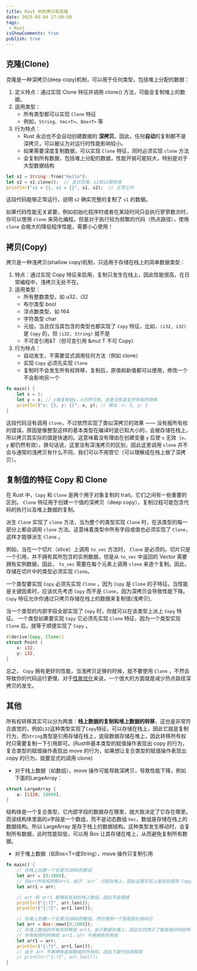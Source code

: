 ```yaml
---
title: Rust 中的拷贝和克隆
date: 2025-05-04 17:50:50
tags:
 - Rust
isShowComments: true
publish: true
---
```


## 克隆(Clone)

克隆是一种深拷贝(deep copy)机制，可以用于任何类型，包括堆上分配的数据：

1. 定义特点：通过实现 Clone 特征并调用 clone() 方法，可能会复制堆上的数据。
2. 适用类型：
    - 所有类型都可以实现 `Clone` 特征
    - 例如，`String`、`Vec<T>`、`Box<T>` 等
3. 行为特点：
    - Rust 永远也不会自动创建数据的 **深拷贝**。因此，任何**自动**的复制都不是深拷贝，可以被认为对运行时性能影响较小。
    - 如果需要深度复制数据，可以实现 `Clone` 特征，同时必须实现 `clone` 方法
    - 会复制所有数据，包括堆上分配的数据，性能开销可能较大，特别是对于大型数据结构

```rust
let s1 = String::from("hello");  
let s2 = s1.clone();  // 显式克隆，s1和s2都有效  
println!("s1 = {}, s2 = {}", s1, s2);  // 正常工作
```

这段代码能够正常运行，说明 `s2` 确实完整的复制了 `s1` 的数据。

如果代码性能无关紧要，例如初始化程序时或者在某段时间只会执行寥寥数次时，你可以使用 `clone` 来简化编程。但是对于执行较为频繁的代码（热点路径），使用 `clone` 会极大的降低程序性能，需要小心使用！

## 拷贝(Copy)

拷贝是一种浅拷贝(shallow copy)机制，只适用于存储在栈上的简单数据类型：

1. 特点：通过实现 Copy 特征来启用，复制只发生在栈上，因此性能很高，在日常编程中，浅拷贝无处不在。
2. 适用类型：
    - 所有整数类型，如 u32、i32
    - 布尔类型 bool
    - 浮点数类型，如 f64
    - 字符类型 char
    - 元组，当且仅当其包含的类型也都实现了 `Copy` 特征，比如，`(i32, i32)` 是 `Copy` 的，但 `(i32, String)` 就不是
    - 不可变引用&T（但可变引用 &mut T 不可 Copy）
3. 行为特点：
    - 自动发生，不需要显式调用任何方法（例如 clone）
    - 实现 `Copy` 必须先实现 `Clone`
    - 复制时不会发生所有权转移，复制后，原值和新值都可以使用，修改一个不会影响另一个

```rust
fn main() {
    let x = 5;
    let y = x; // x被复制给y，x仍然可用，这里没有发生所有权的转移
    println!("x: {}, y: {}", x, y); // 输出：x: 5, y: 5
}
```

这段代码没有调用 `clone`，不过依然实现了类似深拷贝的效果 —— 没有报所有权的错误。原因是像整型这样的基本类型在编译时是已知大小的，会被存储在栈上，所以拷贝其实际的值是快速的。这意味着没有理由在创建变量 `y` 后使 `x` 无效（`x`、`y` 都仍然有效）。换句话说，这里没有深浅拷贝的区别，因此这里调用 `clone` 并不会与通常的浅拷贝有什么不同，我们可以不用管它（可以理解成在栈上做了深拷贝）。

## 复制值的特征 Copy 和 Clone

在 Rust 中，`Copy` 和 `Clone` 是两个用于对象复制的 trait。它们之间有一些重要的区别。
`Clone` 特征用于创建一个值的深拷贝（deep copy），复制过程可能包含代码的执行以及堆上数据的复制。

派生 `Clone` 实现了 `clone` 方法，当为整个的类型实现 `Clone` 时，在该类型的每一部分上都会调用 `clone` 方法。这意味着类型中所有字段或值也必须实现了 `Clone`，这样才能够派生 `Clone` 。

例如，当在一个切片（slice）上调用 `to_vec` 方法时， `Clone` 是必须的。切片只是一个引用，并不拥有其所包含的实例数据，但是从 `to_vec` 中返回的 Vector 需要拥有实例数据，因此， `to_vec` 需要在每个元素上调用 `clone` 来逐个复制。因此，存储在切片中的类型必须实现 `Clone`。

一个类型要实现 `Copy` 必须先实现 `Clone` ，因为 `Copy` 是 `Clone` 的子特征。当性能是关键因素时，应该优先考虑 `Copy` 而不是 `Clone`，因为深拷贝会导致性能下降。 `Copy` 特征允许你通过只拷贝存储在栈上的数据来复制值(浅拷贝),

当一个类型的内部字段全部实现了 `Copy` 时，你就可以在该类型上派上 `Copy` 特征。 一个类型如果要实现 `Copy` 它必须先实现 `Clone` 特征，因为一个类型实现 `Clone` 后，就等于顺便实现了 `Copy` 。

```rust
#[derive(Copy, Clone)]  
struct Point {  
    x: i32,  
    y: i32,  
}
```

总之， `Copy` 拥有更好的性能，当浅拷贝足够的时候，就不要使用 `Clone` ，不然会导致你的代码运行更慢，对于[性能优化](https://course.rs/profiling/performance/intro.html)来说，一个很大的方面就是减少热点路径深拷贝的发生。

## 其他

所有权转移其实可以分为两类：**栈上数据的复制和堆上数据的转移**，这也是非常符合直觉的，例如`i32`这种类型实现了`Copy`特征，可以存储在栈上，因此它就是复制行为，而`String`类型是引用存储在栈上，底层数据存储在堆上，因此转移所有权时只需要复制一下引用即可。(Rust中基本类型的赋值操作表现出 copy 的行为，复合类型的赋值操作表现出 move 的行为，如果想让复合类型的赋值操作表现出 copy 的行为，就要显式的调用 clone)

- 对于栈上数据（如数组），move 操作可能导致深拷贝，导致性能下降，例如下面的LargeArray：

```rust
struct LargeArray {
    a: [i128; 10000],
}
```

结构体是一个复合类型，它内部字段的数据存在哪里，就大致决定了它存在哪里。而该结构体里面的`a`字段是一个数组，而不是动态数组 `Vec`，数组是存储在栈上的数据结构。所以 LargeArray 是存于栈上的数据结构。这种类型发生移动时，会复制所有数据，此时性能较低，可以用 Box 让其存储在堆上，从而避免复制所有数据。

- 对于堆上数据（如Box\<T\>或String），move 操作只复制引用

```rust
fn main() {
    // 在栈上创建一个长度为1000的数组
    let arr = [0;1000];
    // 将arr所有权转移arr1，由于 `arr` 分配在栈上，因此这里实际上是自动调用 Copy 直接重新深拷贝了一份数据
    let arr1 = arr;

    // arr 和 arr1 都拥有各自的栈上数组，因此不会报错
    println!("{:?}", arr.len());
    println!("{:?}", arr1.len());

    // 在堆上创建一个长度为1000的数组，然后使用一个智能指针指向它
    let arr = Box::new([0;1000]);
    // 将堆上数组的所有权转移给 arr1，由于数据在堆上，因此仅仅拷贝了智能指针的结构体，底层数据并没有被拷贝
    // 所有权顺利转移给 arr1，arr 不再拥有所有权
    let arr1 = arr;
    println!("{:?}", arr1.len());
    // 由于 arr 不再拥有底层数组的所有权，因此下面代码将报错
    // println!("{:?}", arr.len());
}
```
